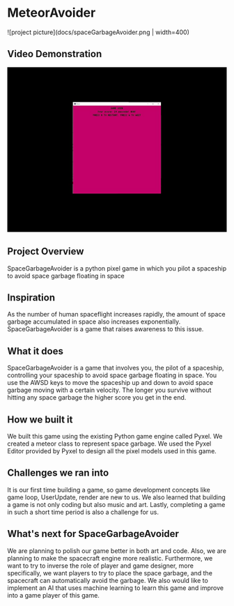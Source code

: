 # MeteorAvoider
![project picture](docs/spaceGarbageAvoider.png | width=400)
## Video Demonstration
[![Alternate Text](docs/video_thumbnail.jpg)](https://www.youtube.com/watch?v=gz_ZsGP7geU "Link Title")
## Project Overview
SpaceGarbageAvoider is a python pixel game in which you pilot a spaceship to avoid space garbage floating in space
## Inspiration
As the number of human spaceflight increases rapidly, the amount of space garbage accumulated in space also increases exponentially. SpaceGarbageAvoider is a game that raises awareness to this issue.
## What it does
SpaceGarbageAvoider is a game that involves you, the pilot of a spaceship, controlling your spaceship to avoid space garbage floating in space. You use the AWSD keys to move the spaceship up and down to avoid space garbage moving with a certain velocity. The longer you survive without hitting any space garbage the higher score you get in the end.
## How we built it
We built this game using the existing Python game engine called Pyxel. We created a meteor class to represent space garbage. We used the Pyxel Editor provided by Pyxel to design all the pixel models used in this game.
## Challenges we ran into
It is our first time building a game, so game development concepts like game loop, UserUpdate, render are new to us. We also learned that building a game is not only coding but also music and art. Lastly, completing a game in such a short time period is also a challenge for us.
## What's next for SpaceGarbageAvoider
We are planning to polish our game better in both art and code. Also, we are planning to make the spacecraft engine more realistic. Furthermore, we want to try to inverse the role of player and game designer, more specifically, we want players to try to place the space garbage, and the spacecraft can automatically avoid the garbage. We also would like to implement an AI that uses machine learning to learn this game and improve into a game player of this game.
